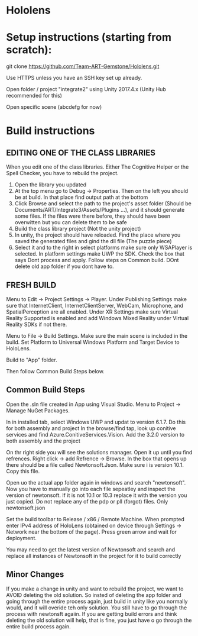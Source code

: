 # Hololens

# Setup instructions (starting from scratch):

git clone https://github.com/Team-ART-Gemstone/Hololens.git

Use HTTPS unless you have an SSH key set up already.

Open folder / project "integrate2" using Unity 2017.4.x (Unity Hub recommended for this)

Open specific scene (abcdefg for now)

# Build instructions

## EDITING ONE OF THE CLASS LIBRARIES

When you edit one of the class libraries. Either The Cognitive Helper or the Spell Checker, you have to rebuild the project.
1) Open the library you updated
2) At the top menu go to Debug -> Properties. Then on the left you should be at build. In that place find output path at the bottom
3) Click Browse and select the path to the project's asset folder (Should be Documents/ART/Integrate3/Assets/Plugins ...), and it should generate some files. If the files were there before, they should have been overwitten but you can delete them to be safe
4) Build the class library project (Not the unity project)
5) In unity, the project should have reloaded. Find the place where you saved the generated files and gind the dll file (The puzzle piece)
6) Select it and to the right in select platforms make sure only WSAPlayer is selected. In platform settings make UWP the SDK. Check the box that says Dont process and apply. Follow steps on Common build. DOnt delete old app folder if you dont have to.
## FRESH BUILD

Menu to Edit -> Project Settings -> Player. Under Publishing Settings make sure that InternetClient, InternetClientServer, WebCam, Microphone, and SpatialPerception are all enabled. Under XR Settings make sure Virtual Reality Supported is enabled and add Windows Mixed Reality under Virtual Reality SDKs if not there.

Menu to File -> Build Settings. Make sure the main scene is included in the build. Set Platform to Universal Windows Platform and Target Device to HoloLens.

Build to "App" folder.

Then follow Common Build Steps below.

## Common Build Steps

Open the .sln file created in App using Visual Studio. Menu to Project -> Manage NuGet Packages.

In in installed tab, select Windows UWP and updat to version 6.1.7. Do this for both assembly and project
In the browse/find tap, look up conitive services and find Azure.ConitiveServices.Vision. Add the 3.2.0 version to both assembly and the project

On thr right side you will see the solutions manager. Open it up until you find refrences. Right click -> add Refrence -> Browse.
In the box that opens up there should be a file called Newtonsoft.Json. Make sure i is version 10.1. Copy this file.

Open uo the actual app folder again in windows and search "newtonsoft". Now you have to manually go into each file sepeatley and inspect the version of newtonsoft. If it is not 10.1 or 10.3 replace it with the version you just copied. Do not replace any of the pdp or pll (forgot) files. Only newtonsoft.json

Set the build toolbar to Release / x86 / Remote Machine. When prompted enter IPv4 address of HoloLens (obtained on device through Settings -> Network near the bottom of the page). Press green arrow and wait for deployment.

You may need to get the latest version of Newtonsoft and search and replace all instances of Newtonsoft in the project for it to build correctly

## Minor Changes

If you make a change in unity and want to rebuild the project, we want to AVOID deleting the old solution. So insted of deleting the app folder and going through the entire process again, just build in unity like you normally would, and it will overide teh only solution. You still have to go through the process with newtonsft agaiin. If you are getting build errors and think deleting the old solution will help, that is fine, you just have o go through the entire build process again.
